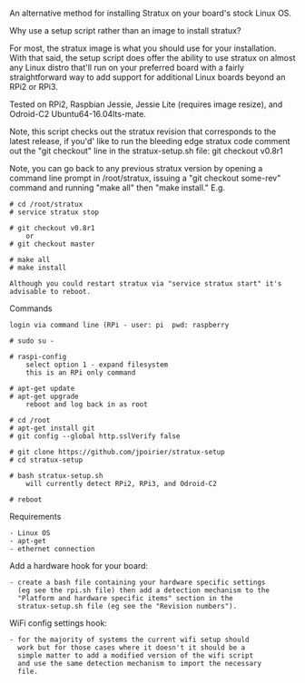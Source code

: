 An alternative method for installing Stratux on your board's stock Linux OS.

Why use a setup script rather than an image to install stratux?

For most, the stratux image is what you should use for your installation. 
With that said, the setup script does offer the ability to use stratux on
almost any Linux distro that'll run on your preferred board with a fairly
straightforward way to add support for additional Linux boards beyond an
RPi2 or RPi3. 

Tested on RPi2, Raspbian Jessie, Jessie Lite (requires image resize),
and Odroid-C2 Ubuntu64-16.04lts-mate.

Note, this script checks out the stratux revision that corresponds to the latest
release, if you'd' like to run the bleeding edge stratux code comment out the 
"git checkout" line in the stratux-setup.sh file:  git checkout v0.8r1

Note, you can go back to any previous stratux version by opening a command line
prompt in /root/stratux, issuing a "git checkout some-rev" command and running
"make all" then "make install." E.g.

    # cd /root/stratux
    # service stratux stop
    
    # git checkout v0.8r1
        or
    # git checkout master
    
    # make all
    # make install
    
    Although you could restart stratux via "service stratux start" it's
    advisable to reboot.

Commands

    login via command line (RPi - user: pi  pwd: raspberry

    # sudo su -
    
    # raspi-config
        select option 1 - expand filesystem
        this is an RPi only command

    # apt-get update
    # apt-get upgrade
        reboot and log back in as root

    # cd /root
    # apt-get install git
    # git config --global http.sslVerify false

    # git clone https://github.com/jpoirier/stratux-setup
    # cd stratux-setup

    # bash stratux-setup.sh
        will currently detect RPi2, RPi3, and Odroid-C2
        
    # reboot

Requirements

    - Linux OS
    - apt-get
    - ethernet connection

Add a hardware hook for your board:

    - create a bash file containing your hardware specific settings
      (eg see the rpi.sh file) then add a detection mechanism to the 
      "Platform and hardware specific items" section in the 
      stratux-setup.sh file (eg see the "Revision numbers").

WiFi config settings hook:

    - for the majority of systems the current wifi setup should
      work but for those cases where it doesn't it should be a
      simple matter to add a modified version of the wifi script
      and use the same detection mechanism to import the necessary
      file. 
